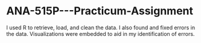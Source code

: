 # ANA-515P---Practicum-Assignment
I used R to retrieve, load, and clean the data. 
I also found and fixed errors in the data.
Visualizations were embedded to aid in my identification of errors.  
